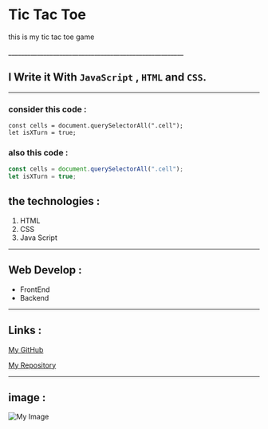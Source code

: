 # Tic Tac Toe
<p>this is my tic tac toe game</P>
_______________________________________________________

## I Write it With `JavaScript` , `HTML` and `CSS`.
_______________________________________________________

### consider this code : 

```
const cells = document.querySelectorAll(".cell");
let isXTurn = true;
```
 ### also this code : 

``` javascript 
const cells = document.querySelectorAll(".cell");
let isXTurn = true;
```

## the technologies : 
1. HTML
2. CSS
3. Java Script

_______________________________________________________


## Web Develop : 
- FrontEnd
- Backend

_______________________________________________________

## Links : 
[My GitHub](https://github.com/ArmanZavvari)

[My Repository](https://github.com/ArmanZavvari?tab=repositories)
 
_______________________________________________________

## image : 

![My Image](https://quintagroup.com/cms/js/js-image/javascript-logo.png)